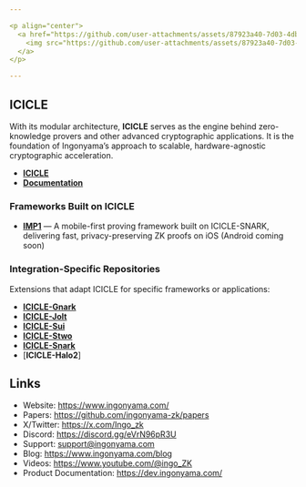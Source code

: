 ```yaml
---

<p align="center">
  <a href="https://github.com/user-attachments/assets/87923a40-7d03-4db5-b6cf-e6cc80981f7f">
    <img src="https://github.com/user-attachments/assets/87923a40-7d03-4db5-b6cf-e6cc80981f7f" alt="Ingonyama Image" width="800"/>
  </a>
</p>

---
```

## ICICLE  
With its modular architecture, **ICICLE** serves as the engine behind zero-knowledge provers and other advanced cryptographic applications. It is the foundation of Ingonyama’s approach to scalable, hardware-agnostic cryptographic acceleration.

- [**ICICLE**](https://github.com/ingonyama-zk/icicle)
- [**Documentation**](https://dev.ingonyama.com)

### Frameworks Built on ICICLE

- [**IMP1**](https://github.com/ingonyama-zk/imp1) — A mobile-first proving framework built on ICICLE-SNARK, delivering fast, privacy-preserving ZK proofs on iOS (Android coming soon)

### Integration-Specific Repositories  
Extensions that adapt ICICLE for specific frameworks or applications:  

- [**ICICLE-Gnark**](https://github.com/ingonyama-zk/icicle-gnark)
- [**ICICLE-Jolt**](https://github.com/ingonyama-zk/icicle-jolt)  
- [**ICICLE-Sui**](https://github.com/ingonyama-zk/icicle-sui)  
- [**ICICLE-Stwo**](https://github.com/ingonyama-zk/icicle-stwo)  
- [**ICICLE-Snark**](https://github.com/ingonyama-zk/icicle-snark)
- [**ICICLE-Halo2**]


## Links
- Website: https://www.ingonyama.com/
- Papers: https://github.com/ingonyama-zk/papers
- X/Twitter: https://x.com/Ingo_zk
- Discord: https://discord.gg/eVrN96pR3U
- Support: support@ingonyama.com
- Blog: https://www.ingonyama.com/blog
- Videos: https://www.youtube.com/@ingo_ZK
- Product Documentation: https://dev.ingonyama.com/








